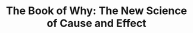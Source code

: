 ---
title: "The Book of Why: The New Science of Cause and Effect"
showDate: false
draft: false
tags: ["classic","poem"]
link: "https://www.amazon.com/Book-Why-Science-Cause-Effect/dp/046509760X/ref=sr_1_1?ie=UTF8&qid=1534804218&sr=8-1&keywords=the+book+of+why"
target: "_blank"
read: ""
---